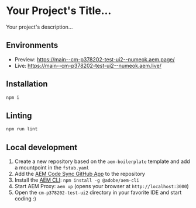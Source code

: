# Your Project's Title...
Your project's description...

## Environments
- Preview: https://main--cm-p378202-test-ui2--numeok.aem.page/
- Live: https://main--cm-p378202-test-ui2--numeok.aem.live/

## Installation

```sh
npm i
```

## Linting

```sh
npm run lint
```

## Local development

1. Create a new repository based on the `aem-boilerplate` template and add a mountpoint in the `fstab.yaml`
1. Add the [AEM Code Sync GitHub App](https://github.com/apps/aem-code-sync) to the repository
1. Install the [AEM CLI](https://github.com/adobe/helix-cli): `npm install -g @adobe/aem-cli`
1. Start AEM Proxy: `aem up` (opens your browser at `http://localhost:3000`)
1. Open the `cm-p378202-test-ui2` directory in your favorite IDE and start coding :)
